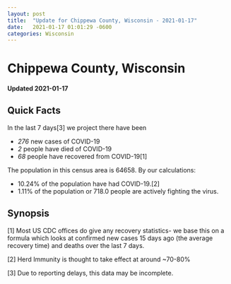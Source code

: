 ```yaml
---
layout: post
title:  "Update for Chippewa County, Wisconsin - 2021-01-17"
date:   2021-01-17 01:01:29 -0600
categories: Wisconsin
---
```


# Chippewa County, Wisconsin
#### Updated 2021-01-17

## Quick Facts

In the last 7 days[3] we project there have been
- *276* new cases of COVID-19
- *2* people have died of COVID-19
- *68* people have recovered from COVID-19[1]

The population in this census area is 64658. By our calculations:
- 10.24% of the population have had COVID-19.[2]
- 1.11% of the population or 718.0 people are actively fighting the virus.

## Synopsis




[1] Most US CDC offices do give any recovery statistics- we base this on a formula which looks at confirmed new cases
15 days ago (the average recovery time) and deaths over the last 7 days.

[2] Herd Immunity is thought to take effect at around ~70-80%

[3] Due to reporting delays, this data may be incomplete.
 
    
